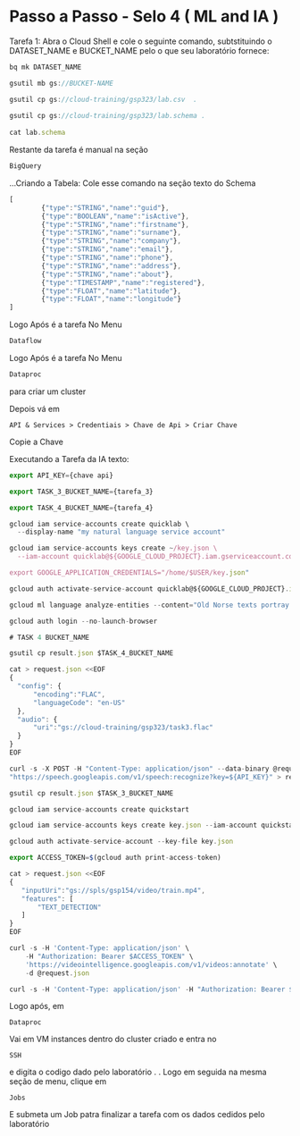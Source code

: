 # Passo a Passo - Selo 4 ( ML and IA )

Tarefa 1: Abra o Cloud Shell e cole o seguinte comando, subtstituindo o DATASET_NAME e BUCKET_NAME pelo o que seu laboratório fornece:

```jsx
bq mk DATASET_NAME

gsutil mb gs://BUCKET-NAME

gsutil cp gs://cloud-training/gsp323/lab.csv  .
  
gsutil cp gs://cloud-training/gsp323/lab.schema .
 
cat lab.schema
```

Restante da tarefa é manual na seção 
```jsx 
BigQuery
``` 

…Criando a Tabela: Cole esse comando na seção texto do Schema 

```jsx
[
        {"type":"STRING","name":"guid"},
        {"type":"BOOLEAN","name":"isActive"},
        {"type":"STRING","name":"firstname"},
        {"type":"STRING","name":"surname"},
        {"type":"STRING","name":"company"},
        {"type":"STRING","name":"email"},
        {"type":"STRING","name":"phone"},
        {"type":"STRING","name":"address"},
        {"type":"STRING","name":"about"},
        {"type":"TIMESTAMP","name":"registered"},
        {"type":"FLOAT","name":"latitude"},
        {"type":"FLOAT","name":"longitude"}
]
```

Logo Após é a tarefa No Menu
```jsx
Dataflow
```

Logo Após é a tarefa No Menu
```jsx
Dataproc
```
para criar um cluster

Depois vá em 
```jxs
API & Services > Credentiais > Chave de Api > Criar Chave
```

Copie a Chave


Executando a Tarefa da IA texto:

```jsx
export API_KEY={chave api}

export TASK_3_BUCKET_NAME={tarefa_3}

export TASK_4_BUCKET_NAME={tarefa_4}

gcloud iam service-accounts create quicklab \
  --display-name "my natural language service account"

gcloud iam service-accounts keys create ~/key.json \
  --iam-account quicklab@${GOOGLE_CLOUD_PROJECT}.iam.gserviceaccount.com

export GOOGLE_APPLICATION_CREDENTIALS="/home/$USER/key.json"

gcloud auth activate-service-account quicklab@${GOOGLE_CLOUD_PROJECT}.iam.gserviceaccount.com --key-file=$GOOGLE_APPLICATION_CREDENTIALS

gcloud ml language analyze-entities --content="Old Norse texts portray Odin as one-eyed and long-bearded, frequently wielding a spear named Gungnir and wearing a cloak and a broad hat." > result.json

gcloud auth login --no-launch-browser
```

```jsx
# TASK 4 BUCKET_NAME

gsutil cp result.json $TASK_4_BUCKET_NAME

cat > request.json <<EOF 
{
  "config": {
      "encoding":"FLAC",
      "languageCode": "en-US"
  },
  "audio": {
      "uri":"gs://cloud-training/gsp323/task3.flac"
  }
}
EOF

curl -s -X POST -H "Content-Type: application/json" --data-binary @request.json \
"https://speech.googleapis.com/v1/speech:recognize?key=${API_KEY}" > result.json

gsutil cp result.json $TASK_3_BUCKET_NAME

gcloud iam service-accounts create quickstart

gcloud iam service-accounts keys create key.json --iam-account quickstart@${GOOGLE_CLOUD_PROJECT}.iam.gserviceaccount.com

gcloud auth activate-service-account --key-file key.json

export ACCESS_TOKEN=$(gcloud auth print-access-token)

cat > request.json <<EOF 
{
   "inputUri":"gs://spls/gsp154/video/train.mp4",
   "features": [
       "TEXT_DETECTION"
   ]
}
EOF

curl -s -H 'Content-Type: application/json' \
    -H "Authorization: Bearer $ACCESS_TOKEN" \
    'https://videointelligence.googleapis.com/v1/videos:annotate' \
    -d @request.json

curl -s -H 'Content-Type: application/json' -H "Authorization: Bearer $ACCESS_TOKEN" 'https://videointelligence.googleapis.com/v1/operations/OPERATION_FROM_PREVIOUS_REQUEST' > result1.json
```
Logo após, em 
```jxs
Dataproc
```
Vai em VM instances dentro do cluster criado e entra no 
```jxs
SSH
```
e digita o codigo dado pelo laboratório
.
.
Logo em seguida na mesma seção de menu, clique em 
```jxs
Jobs
```
E submeta um Job patra finalizar a tarefa com os dados cedidos pelo laboratório
